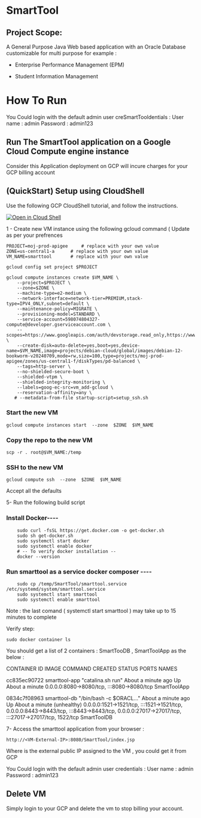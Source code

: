 
# SmartTool 
## Project Scope: 
A General Purpose Java Web based application with an Oracle Database customizable for multi purpose for example :

* Enterprise Performance Management (EPM)

* Student Information Management 



# How To Run 


You Could login with the default admin user creSmartTooldentials : 
User name 	: admin 
Password 	: admin123


## Run The SmartTool application on a Google Cloud Compute engine instance 
Consider this Application deployment on GCP will incure charges for your GCP billing account 


## (QuickStart) Setup using CloudShell

Use the following GCP CloudShell tutorial, and follow the instructions.

[![Open in Cloud Shell](https://gstatic.com/cloudssh/images/open-btn.png)](https://ssh.cloud.google.com/cloudshell/open?cloudshell_git_repo=https://github.com/shawkyGalal/apigee-samples&cloudshell_git_branch=main&cloudshell_workspace=.&cloudshell_tutorial=cloudshell/cloudshell-tutorial.md)


1 - Create new VM instance using the following gcloud command ( Update as per your prefrences  

~~~
PROJECT=moj-prod-apigee		# replace with your own value
ZONE=us-central1-a		# replace with your own value
VM_NAME=smarttool		# replace with your own value

gcloud config set project $PROJECT

gcloud compute instances create $VM_NAME \
    --project=$PROJECT \
    --zone=$ZONE \
    --machine-type=e2-medium \
    --network-interface=network-tier=PREMIUM,stack-type=IPV4_ONLY,subnet=default \
    --maintenance-policy=MIGRATE \
    --provisioning-model=STANDARD \
    --service-account=598074804327-compute@developer.gserviceaccount.com \
    --scopes=https://www.googleapis.com/auth/devstorage.read_only,https://www.googleapis.com/auth/logging.write,https://www.googleapis.com/auth/monitoring.write,https://www.googleapis.com/auth/service.management.readonly,https://www.googleapis.com/auth/servicecontrol,https://www.googleapis.com/auth/trace.append \
    --create-disk=auto-delete=yes,boot=yes,device-name=$VM_NAME,image=projects/debian-cloud/global/images/debian-12-bookworm-v20240709,mode=rw,size=100,type=projects/moj-prod-apigee/zones/us-central1-f/diskTypes/pd-balanced \
    --tags=http-server \
    --no-shielded-secure-boot \
    --shielded-vtpm \
    --shielded-integrity-monitoring \
    --labels=goog-ec-src=vm_add-gcloud \
    --reservation-affinity=any \
   # --metadata-from-file startup-script=setup_ssh.sh
~~~

### Start the new VM
~~~
gcloud compute instances start  --zone  $ZONE  $VM_NAME
~~~

### Copy the repo to the new VM

~~~
scp -r . root@$VM_NAME:/temp
~~~

### SSH to the new VM

~~~
gcloud compute ssh  --zone  $ZONE  $VM_NAME
~~~

Accept all the defaults 

5- Run the following build script 


### Install Docker----
~~~
	sudo curl -fsSL https://get.docker.com -o get-docker.sh
	sudo sh get-docker.sh
	sudo systemctl start docker
	sudo systemctl enable docker
	# -- To verify docker installation --
	docker --version 
~~~


### Run smarttool as a service docker composer ---- 

~~~
    sudo cp /temp/SmartTool/smarttool.service   /etc/systemd/system/smarttool.service
    sudo systemctl start smarttool
    sudo systemctl enable smarttool
~~~

Note : the last comand ( systemctl start smarttool ) may take up to 15 minutes to complete 

Verify step: 

~~~
sudo docker container ls 
~~~

You should get a list of 2 containers :  SmartTooDB , SmartToolApp as the below : 

CONTAINER ID   IMAGE           COMMAND                  CREATED              STATUS                          PORTS                                                                                                                                           NAMES

cc835ec90722   smarttool-app   "catalina.sh run"        About a minute ago   Up About a minute               0.0.0.0:8080->8080/tcp, :::8080->8080/tcp                                                                                                       SmartToolApp


0834c7f08963   smarttool-db    "/bin/bash -c $ORACL…"   About a minute ago   Up About a minute (unhealthy)   0.0.0.0:1521->1521/tcp, :::1521->1521/tcp, 0.0.0.0:8443->8443/tcp, :::8443->8443/tcp, 0.0.0.0:27017->27017/tcp, :::27017->27017/tcp, 1522/tcp   SmartToolDB

7- Access the smarttool application from your browser : 

~~~
http://<VM-External-IP>:8080/SmartTool/index.jsp
~~~
Where <VM-External-IP> is the external public IP assigned to the VM , you could get it from GCP 

You Could login with the default admin user credentials : 
User name 	: admin 
Password 	: admin123

## Delete VM 
Simply login to your GCP and delete the vm to stop billing your account. 



